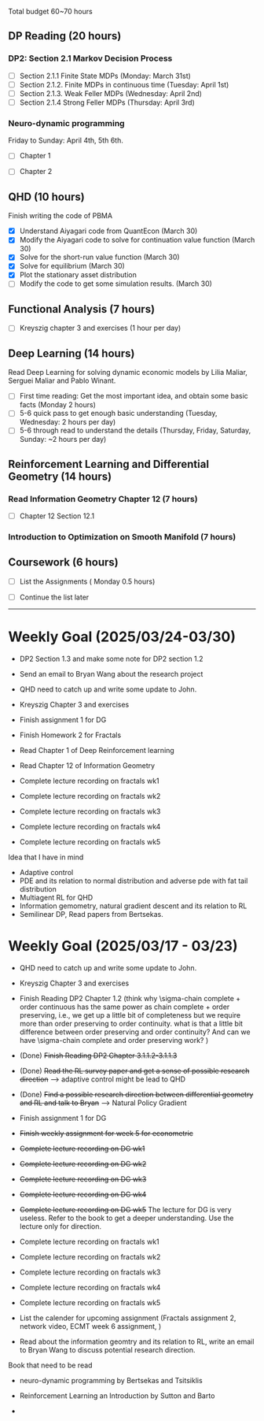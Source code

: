 Total budget 60~70 hours


## DP Reading (20 hours)

### DP2: Section 2.1 Markov Decision Process

- [ ] Section 2.1.1 Finite State MDPs (Monday: March 31st)
- [ ] Section 2.1.2. Finite MDPs in continuous time (Tuesday: April 1st)
- [ ] Section 2.1.3. Weak Feller MDPs (Wednesday: April 2nd)
- [ ] Section 2.1.4 Strong Feller MDPs (Thursday: April 3rd)

### Neuro-dynamic programming 
Friday to Sunday: April 4th, 5th 6th.
- [ ] Chapter 1
- [ ] Chapter 2


## QHD (10 hours)
Finish writing the code of PBMA

- [x] Understand Aiyagari code from QuantEcon (March 30)
- [x] Modify the Aiyagari code to solve for continuation value function  (March 30)
- [x] Solve for the short-run value function  (March 30)
- [x] Solve for equilibrium  (March 30)
- [x] Plot the stationary asset distribution
- [ ] Modify the code to get some simulation results.  (March 30)

## Functional Analysis (7 hours)

- [ ] Kreyszig chapter 3 and exercises (1 hour per day)

## Deep Learning (14 hours)

Read Deep Learning for solving dynamic economic models by Lilia Maliar, Serguei Maliar and Pablo Winant.

- [ ] First time reading: Get the most important idea, and obtain some basic facts (Monday 2 hours)
- [ ] 5-6 quick pass to get enough basic understanding (Tuesday, Wednesday: 2 hours per day)
- [ ] 5-6 through read to understand the details (Thursday, Friday, Saturday, Sunday: ~2 hours per day)

## Reinforcement Learning and Differential Geometry (14 hours)

### Read Information Geometry Chapter 12  (7 hours)

- [ ] Chapter 12 Section 12.1 

### Introduction to Optimization on Smooth Manifold (7 hours)

## Coursework (6 hours)

- [ ] List the Assignments ( Monday 0.5 hours)
- [ ] Continue the list later


----------------------------------------------------------------------------------------------------------------------

# Weekly Goal (2025/03/24-03/30)
- DP2 Section 1.3 and make some note for DP2 section 1.2
- Send an email to Bryan Wang about the research project 
- QHD need to catch up and write some update to John.

- Kreyszig Chapter 3 and exercises
- Finish assignment 1 for DG
- Finish Homework 2 for Fractals
- Read Chapter 1 of Deep Reinforcement learning
- Read Chapter 12 of Information Geometry
- Complete lecture recording on fractals wk1
- Complete lecture recording on fractals wk2
- Complete lecture recording on fractals wk3
- Complete lecture recording on fractals wk4
- Complete lecture recording on fractals wk5

Idea that I have in mind
- Adaptive control
- PDE and its relation to normal distribution and adverse pde with fat tail distribution
- Multiagent RL for QHD
- Information gemometry, natural gradient descent and its relation to RL
- Semilinear DP, Read papers from Bertsekas.




# Weekly Goal (2025/03/17 - 03/23)
- QHD need to catch up and write some update to John. 
- Kreyszig Chapter 3 and exercises
- Finish Reading DP2 Chapter 1.2 (think why \sigma-chain complete + order continuous has the same power as chain complete + order preserving, i.e., we get up a little bit of completeness but we require more than order preserving to order continuity. what is that a little bit difference between order preserving and order continuity? And can we have \sigma-chain complete and order preserving work? )
- (Done) ~~Finish Reading DP2 Chapter 3.1.1.2-3.1.1.3~~
- (Done) ~~Read the RL survey paper and get a sense of possible research direction~~ --> adaptive control might be lead to QHD
- (Done) ~~Find a possible research direction between differential geometry and RL and talk to Bryan~~ --> Natural Policy Gradient
- Finish assignment 1 for DG
- ~~Finish weekly assignment for week 5 for econometric~~
- ~~Complete lecture recording on DG wk1~~
- ~~Complete lecture recording on DG wk2~~
- ~~Complete lecture recording on DG wk3~~
- ~~Complete lecture recording on DG wk4~~
- ~~Complete lecture recording on DG wk5~~
The lecture for DG is very useless. Refer to the book to get a deeper understanding. Use the lecture only for direction. 

- Complete lecture recording on fractals wk1
- Complete lecture recording on fractals wk2
- Complete lecture recording on fractals wk3
- Complete lecture recording on fractals wk4
- Complete lecture recording on fractals wk5

- List the calender for upcoming assignment (Fractals assignment 2, network video, ECMT week 6 assignment, )

- Read about the information geomtry and its relation to RL, write an email to Bryan Wang to discuss potential research direction. 

Book that need to be read

- neuro-dynamic programming by Bertsekas and Tsitsiklis

- Reinforcement Learning an Introduction by Sutton and Barto
- 
